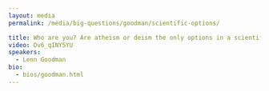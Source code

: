 ```yaml
---
layout: media
permalink: /media/big-questions/goodman/scientific-options/

title: Who are you? Are atheism or deism the only options in a scientific age?
video: Dv6_qINY5YU
speakers:
  - Lenn Goodman
bio:
  - bios/goodman.html
---
```

